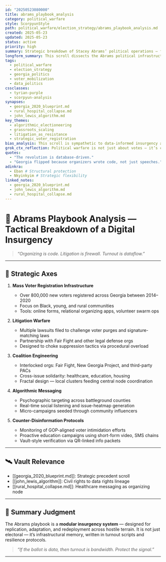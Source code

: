 ```yaml
---
id: "20250523080000"
title: abrams_playbook_analysis
category: political_warfare
style: ScorpyunStyle
path: political_warfare/election_strategy/abrams_playbook_analysis.md
created: 2025-05-23
updated: 2025-05-23
status: active
priority: high
summary: Strategic breakdown of Stacey Abrams’ political operations — focused on data-driven mobilization, demographic flips, and algorithmic resistance within battleground states.
longform_summary: This scroll dissects the Abrams political infrastructure in Georgia and its implications for future insurgent electoral strategies. From voter registration drives and litigation warfare to micro-targeted messaging and coalition scaffolding, Abrams’ playbook presents a blueprint for data-centric political disruption. The analysis aligns with broader vault efforts to codify resistance tactics under electoral constraint.
tags:
  - political_warfare
  - election_strategy
  - georgia_politics
  - voter_mobilization
  - data_politics
cssclasses:
  - tyrian-purple
  - scorpyun-analysis
synapses:
  - georgia_2020_blueprint.md
  - rural_hospital_collapse.md
  - john_lewis_algorithm.md
key_themes:
  - algorithmic_electioneering
  - grassroots_scaling
  - litigation_as_resistance
  - strategic_voter_registration
bias_analysis: This scroll is sympathetic to data-informed insurgency and favors democratization of political infrastructure. It assumes a stance critical of GOP voter suppression tactics while elevating Black-led electoral organizing.
grok_ctx_reflection: Political warfare is not just about votes — it’s code, litigation, dataflow, and memory reclamation. The Abrams framework transforms turnout into infrastructure, not just momentary wins.
quotes:
  - "The revolution is database-driven."
  - "Georgia flipped because organizers wrote code, not just speeches."
adinkra:
  - Eban # Structural protection
  - Nkyinkyim # Strategic flexibility
linked_notes:
  - georgia_2020_blueprint.md
  - john_lewis_algorithm.md
  - rural_hospital_collapse.md
---
```


# 🧠 Abrams Playbook Analysis — Tactical Breakdown of a Digital Insurgency

> _“Organizing is code. Litigation is firewall. Turnout is dataflow.”_

---

## 🎯 Strategic Axes

1. **Mass Voter Registration Infrastructure**
   - Over 800,000 new voters registered across Georgia between 2014–2020
   - Focus on Black, young, and rural communities
   - Tools: online forms, relational organizing apps, volunteer swarm ops

2. **Litigation Warfare**
   - Multiple lawsuits filed to challenge voter purges and signature-matching laws
   - Partnership with Fair Fight and other legal defense orgs
   - Designed to choke suppression tactics via procedural overload

3. **Coalition Engineering**
   - Interlocked orgs: Fair Fight, New Georgia Project, and third-party PACs
   - Cross-issue solidarity: healthcare, education, housing
   - Fractal design — local clusters feeding central node coordination

4. **Algorithmic Messaging**
   - Psychographic targeting across battleground counties
   - Real-time social listening and issue-heatmap generation
   - Micro-campaigns seeded through community influencers

5. **Counter-Disinformation Protocols**
   - Monitoring of GOP-aligned voter intimidation efforts
   - Proactive education campaigns using short-form video, SMS chains
   - Vault-style verification via QR-linked info packets

---

## 🛰️ Vault Relevance

- [[georgia_2020_blueprint.md]]: Strategic precedent scroll
- [[john_lewis_algorithm]]: Civil rights to data rights lineage
- [[rural_hospital_collapse.md]]: Healthcare messaging as organizing node

---

## 🔐 Summary Judgment

The Abrams playbook is a **modular insurgency system** — designed for replication, adaptation, and redeployment across hostile terrain. It is not just electoral — it’s infrastructural memory, written in turnout scripts and resilience protocols.

> _“If the ballot is data, then turnout is bandwidth. Protect the signal.”_

---
